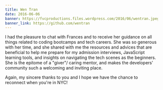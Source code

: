 ```yaml
---
title: Wen Tran
date: 2016-06-06
banner: https://fvcproductions.files.wordpress.com/2016/06/wentran.jpeg
banner_link: https://github.com/wentran
---
```


I had the pleasure to chat with Frances and to receive her guidance on all things related to coding bootcamps and tech careers. She was so generous with her time, and she shared with me the resources and advices that are beneficial to help me prepare for my admission interviews, JavaScript learning tools, and insights on navigating the tech scenes as the beginners. She is the epitome of a "giver"/ caring mentor, and makes the developers' community such a welcoming and inviting place.

Again, my sincere thanks to you and I hope we have the chance to reconnect when you're in NYC!
